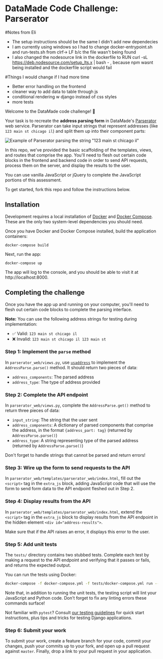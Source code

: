 # DataMade Code Challenge: Parserator


#Notes from Eli
- The setup instructions should be the same I didn't add new dependecies
- I am currently using windows so I had to change docker-entrypoint.sh and run-tests.sh from clrf→ LF b/c the file wasn't being found 
- I also changed the nodesource link in the dockerfile to RUN curl -sL https://deb.nodesource.com/setup_lts.x | bash - ,  because npm wasnt being installed and the dockerfile script would fail


#Things I would change if I had more time
- Better error handling on the frontend
- cleaner way to add data to table through js
- conditional rendering w django instead of css styles
- more tests 



Welcome to the DataMade code challenge! 👋

Your task is to recreate the **address parsing form** in DataMade's
[Parserator](https://parserator.datamade.us) web service. Parserator can take
input strings that represent addresses (like `123 main st chicago il`)
and split them up into their component parts:

![Example of Parserator parsing the string "123 main st chicago il"](images/usaddress.gif)

In this repo, we've provided the basic scaffolding of the templates, views, and
routes that comprise the app. You'll need to flesh out certain code blocks in
the frontend and backend code in order to send API requests, process them on
the server, and display the results to the user.

You can use vanilla JavaScript or jQuery to complete the JavaScript portions of
this assessment.

To get started, fork this repo and follow the instructions below.

## Installation

Development requires a local installation of [Docker](https://docs.docker.com/install/)
and [Docker Compose](https://docs.docker.com/compose/install/). These are the
only two system-level dependencies you should need.

Once you have Docker and Docker Compose installed, build the application containers:

```
docker-compose build
```

Next, run the app:

```
docker-compose up
```

The app will log to the console, and you should be able to visit it at http://localhost:8000.

## Completing the challenge

Once you have the app up and running on your computer, you'll need to flesh out
certain code blocks to complete the parsing interface.

**Note:** You can use the following address strings for testing during implementation:

- ✅ Valid: `123 main st chicago il`
- ❌ Invalid: `123 main st chicago il 123 main st`

### Step 1: Implement the `parse` method

In `parserator_web/views.py`, use [`usaddress`](https://github.com/datamade/usaddress)
to implement the `AddressParse.parse()` method. It should return two pieces of
data:

- `address_components`: The parsed address
- `address_type`: The type of address provided

### Step 2: Complete the API endpoint

In `parserator_web/views.py`, complete the `AddressParse.get()` method to return
three pieces of data:

- `input_string`: The string that the user sent
- `address_components`: A dictionary of parsed components that comprise the address,
   in the format `{address_part: tag}` (returned by `AddressParse.parse()`)
- `address_type`: A string representing type of the parsed address (returned by `AddressParse.parse()`)

Don't forget to handle strings that cannot be parsed and return errors!

### Step 3: Wire up the form to send requests to the API

In `parserator_web/templates/parserator_web/index.html`, fill out the `<script>`
tag in the `extra_js` block, adding JavaScript code that will use the form
to send form data to the API endpoint fleshed out in Step 2.

### Step 4: Display results from the API

In `parserator_web/templates/parserator_web/index.html`, extend the `<script>`
tag in the `extra_js` block to display results from the API endpoint in the
hidden element `<div id="address-results">`.

Make sure that if the API raises an error, it displays this error to the user.

### Step 5: Add unit tests

The `tests/` directory contains two stubbed tests. Complete each test by making
a request to the API endpoint and verifying that it passes or fails, and
returns the expected output.

You can run the tests using Docker:

```bash
docker-compose -f docker-compose.yml -f tests/docker-compose.yml run --rm app
```

Note that, in addition to running the unit tests, the testing script will lint
your JavaScript and Python code. Don't forget to fix any linting errors these
commands surface!

Not familiar with `pytest`? Consult [our testing guidelines](https://github.com/datamade/testing-guidelines)
for quick start instructions, plus tips and tricks for testing Django
applications.

### Step 6: Submit your work

To submit your work, create a feature branch for your code, commit your changes,
push your commits up to your fork, and open up a pull request against `master`.
Finally, drop a link to your pull request in your application.

